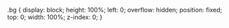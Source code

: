 .bg {
  display: block;
	height: 100%;
	left: 0;
	overflow: hidden;
	position: fixed;
	top: 0;
	width: 100%;
	z-index: 0;
}

